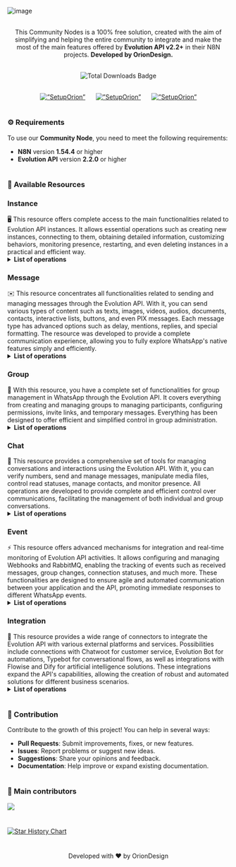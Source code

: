 ![image](https://github.com/user-attachments/assets/813b7b34-377c-42e8-9f1a-12e27e682c7f)

<p align="center"><br>
This Community Nodes is a 100% free solution, created with the aim of simplifying and helping the entire community to integrate and make the most of the main features offered by <b>Evolution API v2.2+</b> in their N8N projects. <b>Developed by OrionDesign.</b>
</p>
<br>
	
<div align="center">
  <img src="https://img.shields.io/badge/dynamic/json?url=https%3A%2F%2Fapi.npmjs.org%2Fdownloads%2Fpoint%2Flast-year%2Fn8n-nodes-evolution-api&query=downloads&style=for-the-badge&label=Total%20de%20Downloads&labelColor=%230d1117&color=%23359514&cacheSeconds=30&link=https%3A%2F%2Fwww.npmjs.com%2Fpackage%2Fn8n-nodes-evolution-api" alt="Total Downloads Badge">
</div>
<br>
</p>
<p align="center">
  <a href="https://oriondesign.art.br/whatsapp1"><img src="https://github.com/user-attachments/assets/5a469114-2054-4f01-85b2-51a282518658" alt=”SetupOrion” ></a>     
  <a href="https://oriondesign.art.br/whatsapp2"><img src="https://github.com/user-attachments/assets/3e3580a9-ae8e-4209-84fc-cfc1c03a8f12" alt=”SetupOrion” ></a>     
  <a href="https://oriondesign.art.br/whatsapp3"><img src="https://github.com/user-attachments/assets/91aa7733-c09c-474f-9483-54cb678213d2" alt=”SetupOrion” ></a>
</p>


<h1></h1>

<h3>⚙️ Requirements</h3>

To use our **Community Node**, you need to meet the following requirements:  
- **N8N** version **1.54.4** or higher  
- **Evolution API** version **2.2.0** or higher  

<h1></h1>

<h3>📌 Available Resources</h3>

<h3>Instance</h3>
🖥️ This resource offers complete access to the main functionalities related to Evolution API instances. It allows essential operations such as creating new instances, connecting to them, obtaining detailed information, customizing behaviors, monitoring presence, restarting, and even deleting instances in a practical and efficient way.
<br>
<details>
  <summary><b>List of operations</b></summary>
	<details>
  	<summary>   ✅ <b> Create Instance</b></summary>
	</details>
	<details>
  	<summary>   ✅ <b> Generate QR-Code</b></summary>
	</details>
	<details>
  	<summary>   ✅ <b> Find Instance</b></summary>
	</details>
	<details>
  	<summary>   ✅ <b> Set Behavior</b></summary>
	</details>
	<details>
  	<summary>   ✅ <b> Set Presence</b></summary>
	</details>
	<details>
  	<summary>   ✅ <b> Set Proxy</b></summary>
	</details>
	<details>
  	<summary>   ✅ <b> Find Proxy</b></summary>
	</details>
	<details>
  	<summary>   ✅ <b> Disconnect WhatsApp</b></summary>
	</details>
	<details>
  	<summary>   ✅ <b> Delete Instance</b></summary>
	</details>
</details>

<h3> Message</h3>
✉️ This resource concentrates all functionalities related to sending and managing messages through the Evolution API. With it, you can send various types of content such as texts, images, videos, audios, documents, contacts, interactive lists, buttons, and even PIX messages. Each message type has advanced options such as delay, mentions, replies, and special formatting. The resource was developed to provide a complete communication experience, allowing you to fully explore WhatsApp's native features simply and efficiently.
<br>
<details>
  <summary><b>List of operations</b></summary>
	<details>
  	<summary>   ✅ <b> Send Text</b></summary>
	</details>
	<details>
  	<summary>   ✅ <b> Send Image</b></summary>
	</details>
	<details>
  	<summary>   ✅ <b> Send Video</b></summary>
	</details>
	<details>
  	<summary>   ✅ <b> Send Audio</b></summary>
	</details>
	<details>
  	<summary>   ✅ <b> Send Document</b></summary>
	</details>
	<details>
  	<summary>   ✅ <b> Send Poll</b></summary>
		</details>
	<details>
  	<summary>   ✅ <b> Send Contact</b></summary>
	</details>
	<details>
  	<summary>   ✅ <b> Send List</b></summary>
	</details>
	<details>
  	<summary>   ✅ <b> Send Button</b></summary>
	</details>
	<details>
  	<summary>   ✅ <b> Send Pix</b></summary>
	</details>
	<details>
  	<summary>   ✅ <b> Send Status</b></summary>
	</details>
	<details>
  	<summary>   ✅ <b> React to Message</b></summary>
	</details>
</details>

<h3>Group</h3>
👥 With this resource, you have a complete set of functionalities for group management in WhatsApp through the Evolution API. It covers everything from creating and managing groups to managing participants, configuring permissions, invite links, and temporary messages. Everything has been designed to offer efficient and simplified control in group administration.
<br>
<details>
  <summary><b>List of operations</b></summary>
	<details>
  	<summary>   ✅ <b> Create Group</b></summary>
	</details>
	<details>
  	<summary>   ✅ <b> Update Group Image</b></summary>
	</details>
	<details>
  	<summary>   ✅ <b> Update Group Name</b></summary>
	</details>
	<details>
  	<summary>   ✅ <b> Update Group Description</b></summary>
	</details>
	<details>
  	<summary>   ✅ <b> Update Group Settings</b></summary>
	</details>
	<details>
  	<summary>   ✅ <b> Update Members</b></summary>
	</details>
	<details>
  	<summary>   ✅ <b> Fetch Group Invite Link</b></summary>
	</details>
	<details>
  	<summary>   ✅ <b> Revoke Group Invite Link</b></summary>
	</details>
	<details>
  	<summary>   ✅ <b> Send Group Invite Link</b></summary>
	</details>
	<details>
  	<summary>   ✅ <b> Find Participants</b></summary>
	</details>
	<details>
  	<summary>   ✅ <b> Temporary Messages</b></summary>
	</details>
	<details>
  	<summary>   ✅ <b> Leave Group</b></summary>
	</details>
	<details>
  	<summary>   ✅ <b> Join Group</b></summary>
	</details>
</details>

<h3>Chat</h3>
💬 This resource provides a comprehensive set of tools for managing conversations and interactions using the Evolution API. With it, you can verify numbers, send and manage messages, manipulate media files, control read statuses, manage contacts, and monitor presence. All operations are developed to provide complete and efficient control over communications, facilitating the management of both individual and group conversations.
<br>
<details>
  <summary><b>List of operations</b></summary>
	<details>
  	<summary>   ✅ <b> Check Number</b></summary>
	</details>
	<details>
  	<summary>   ✅ <b> Read Message</b></summary>
	</details>
	<details>
  	<summary>   ✅ <b> Manage Archive</b></summary>
	</details>
	<details>
  	<summary>   ✅ <b> Mark as Unread</b></summary>
	</details>
	<details>
  	<summary>   ✅ <b> Delete Message</b></summary>
	</details>
	<details>
  	<summary>   ✅ <b> Fetch Profile Picture</b></summary>
	</details>
	<details>
  	<summary>   ✅ <b> Get Media in Base64</b></summary>
	</details>
	<details>
  	<summary>   ✅ <b> Edit Message</b></summary>
	</details>
	<details>
  	<summary>   ✅ <b> Send Presence</b></summary>
	</details>
	<details>
  	<summary>   ✅ <b> Block Contact</b></summary>
	</details>
	<details>
  	<summary>   ✅ <b> Find Contacts</b></summary>
	</details>
	<details>
  	<summary>   ✅ <b> Search Messages</b></summary>
	</details>
	<details>
  	<summary>   ✅ <b> Search Status</b></summary>
	</details>
	<details>
  	<summary>   ✅ <b> Search Chats</b></summary>
	</details>
</details>

<h3>Event</h3>
⚡ This resource offers advanced mechanisms for integration and real-time monitoring of Evolution API activities. It allows configuring and managing Webhooks and RabbitMQ, enabling the tracking of events such as received messages, group changes, connection statuses, and much more. These functionalities are designed to ensure agile and automated communication between your application and the API, promoting immediate responses to different WhatsApp events.
<br>
<details>
  <summary><b>List of operations</b></summary>
	<details>
  	<summary>   ✅ <b> Webhook</b></summary>
	</details>
	<details>
  	<summary>   ✅ <b> RabbitMQ</b></summary>
	</details>
</details>

<h3>Integration</h3>
🔗 This resource provides a wide range of connectors to integrate the Evolution API with various external platforms and services. Possibilities include connections with Chatwoot for customer service, Evolution Bot for automations, Typebot for conversational flows, as well as integrations with Flowise and Dify for artificial intelligence solutions. These integrations expand the API's capabilities, allowing the creation of robust and automated solutions for different business scenarios.
<br>
<details>
  <summary><b>List of operations</b></summary>
	<details>
  	<summary>   ✅ <b> Chatwoot</b></summary>
	</details>
	<details>
  	<summary>   ✅ <b> Evolution Bot</b></summary>
	</details>
	<details>
  	<summary>   ✅ <b> Typebot</b></summary>
	</details>
	<details>
  	<summary>   ✅ <b> Dify</b></summary>
	</details>
	<details>
  	<summary>   ✅ <b> Flowise</b></summary>
	</details>
</details>

<h1></h1>

<h3>🤝 Contribution</h3>

Contribute to the growth of this project! You can help in several ways:  
- **Pull Requests**: Submit improvements, fixes, or new features.  
- **Issues**: Report problems or suggest new ideas.  
- **Suggestions**: Share your opinions and feedback.  
- **Documentation**: Help improve or expand existing documentation.  

<h1></h1>

<h3>📌 Main contributors</h3>
<a align="center" href="https://github.com/oriondesign2015/n8n-nodes-evolution-api/graphs/contributors">
  <img src="https://contrib.rocks/image?repo=oriondesign2015/n8n-nodes-evolution-api" />
</a>

<h1></h1>
<a href="https://star-history.com/#oriondesign2015/SetupOrion&Date">
 <picture>
   <source media="(prefers-color-scheme: dark)" srcset="https://api.star-history.com/svg?repos=oriondesign2015/SetupOrion&type=Date&theme=dark" />
   <source media="(prefers-color-scheme: light)" srcset="https://api.star-history.com/svg?repos=oriondesign2015/SetupOrion&type=Date" />
   <img alt="Star History Chart" src="https://api.star-history.com/svg?repos=oriondesign2015/SetupOrion&type=Date" />
 </picture>
</a>

<h1></h1>
<p align="center">
Developed with ❤️ by OrionDesign
</p>
